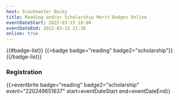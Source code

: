 ```yaml
---
host: Scoutmaster Bucky
title: Reading and/or Scholarship Merit Badges Online
eventDateStart: 2022-03-15 18:00
eventDateEnd: 2022-03-15 21:30
online: true
---
```


{{#badge-list}}
{{>badge badge="reading" badge2="scholarship"}}
{{/badge-list}}

### Registration

{{>eventbrite badge="reading" badge2="scholarship" event="220249651637" start=eventDateStart end=eventDateEnd}}
